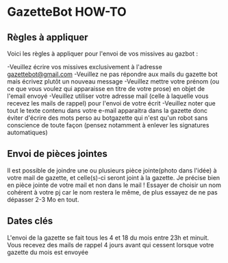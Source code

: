 # GazetteBot HOW-TO

## Règles à appliquer
Voici les règles à appliquer pour l'envoi de vos missives au gazbot :

-Veuillez écrire vos missives exclusivement à l'adresse gazettebot@gmail.com
-Veuillez ne pas répondre aux mails du gazette bot mais écrivez plutôt un nouveau message
-Veuillez mettre votre prénom (ou ce que vous voulez qui apparaisse en titre de votre prose) en objet de l'email envoyé
-Veuillez utiliser votre adresse mail (celle à laquelle vous recevez les mails de rappel) pour l'envoi de votre écrit
-Veuillez noter que tout le texte contenu dans votre e-mail apparaitra dans la gazette donc éviter d'écrire des mots perso au botgazette qui n'est qu'un robot sans conscience de toute façon (pensez notamment à enlever les signatures automatiques)

## Envoi de pièces jointes
Il est possible de joindre une ou plusieurs pièce jointe(photo dans l'idée) à votre mail de gazette, et celle(s)-ci seront joint à la gazette. 
Je précise bien en pièce jointe de votre mail et non dans le mail !
Essayer de choisir un nom cohérent à votre pj car le nom restera le même, de plus essayez de ne pas dépasser 2-3 Mo en tout.

## Dates clés
L'envoi de la gazette se fait tous les 4 et 18 du mois entre 23h et minuit. Vous recevez des mails de rappel 4 jours avant qui cessent lorsque votre gazette du mois est envoyée

